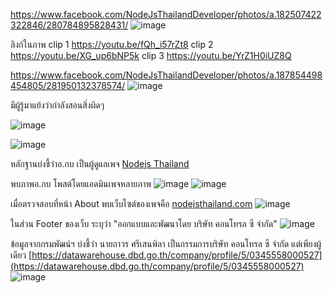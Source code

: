 https://www.facebook.com/NodeJsThailandDeveloper/photos/a.182507422322846/280784895828431/
![image](https://user-images.githubusercontent.com/56834844/67228933-78141600-f464-11e9-80d5-7c7ba945aa59.png)

ลิงก์ในภาพ
clip 1
https://youtu.be/fQh_i57rZt8
clip 2
https://youtu.be/XG_up6bNP5k
clip 3
https://youtu.be/YrZ1H0iUZ8Q

https://www.facebook.com/NodeJsThailandDeveloper/photos/a.187854498454805/281950132378574/
![image](https://user-images.githubusercontent.com/56834844/67228974-8e21d680-f464-11e9-8dc1-e1bc23a867a1.png)

มีผู้รู้มาแย้งว่ากำลังสอนสิ่งผิดๆ

![image](https://user-images.githubusercontent.com/56834844/67229065-bd384800-f464-11e9-8498-f795b55c1898.png)

![image](https://user-images.githubusercontent.com/56834844/67229077-c45f5600-f464-11e9-90f3-d7cf34a7b5c2.png)

หลักฐานบ่งชี้ว่าอ.กบ เป็นผู้ดูแลเพจ [Nodejs Thailand](https://www.facebook.com/pg/NodeJsThailandDeveloper)

พบภาพอ.กบ โพสต์โดยแอดมินเพจหลายภาพ
![image](https://user-images.githubusercontent.com/56834844/67228266-1acb9500-f463-11e9-9c2e-d3e191aca1d6.png)
![image](https://user-images.githubusercontent.com/56834844/67228289-2323d000-f463-11e9-8284-bc3c9eabfbd7.png)

เมื่อตรวจสอบที่หน้า About พบเว็บไซต์ของเพจคือ [nodejsthailand.com](http://nodejsthailand.com)
![image](https://user-images.githubusercontent.com/56834844/67228338-3c2c8100-f463-11e9-8e1c-ba7a040ea617.png)

ในส่วน Footer ของเว็บ ระบุว่า "ออกแบบและพัฒนาโดย บริษัท คอนโทรล ซี จำกัด"
![image](https://user-images.githubusercontent.com/56834844/67228354-4484bc00-f463-11e9-8626-304a8cf9dada.png)

ข้อมูลจากกรมพัฒน์ฯ บ่งชี้ว่า นายถาวร ศรีเสนพิลา เป็นกรรมการบริษัท คอนโทรล ซี จำกัด แต่เพียงผู้เดียว
[https://datawarehouse.dbd.go.th/company/profile/5/0345558000527](https://datawarehouse.dbd.go.th/company/profile/5/0345558000527)
![image](https://user-images.githubusercontent.com/56834844/67228537-a47b6280-f463-11e9-8627-08f9f8aa9120.png)
